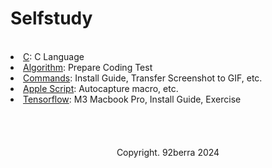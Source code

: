 # Selfstudy

<br/>

<li><a href='https://github.com/92berra/Selfstudy/tree/main/languages/c'>C</a>: C Language</li>
<li><a href='https://github.com/92berra/Selfstudy/tree/main/baekjoon'>Algorithm</a>: Prepare Coding Test</li>
<li><a href='https://github.com/92berra/Selfstudy/blob/main/commands/'>Commands</a>: Install Guide, Transfer Screenshot to GIF, etc.</li>
<li><a href='https://github.com/92berra/Selfstudy/tree/main/apple-script'>Apple Script</a>: Autocapture macro, etc.</li>
<li><a href='https://github.com/92berra/Selfstudy/tree/main/tensorflow'>Tensorflow</a>: M3 Macbook Pro, Install Guide, Exercise</li>

<br/>
<br/>
<br/>
<br/>

<div align='center'>
Copyright. 92berra 2024
</div>